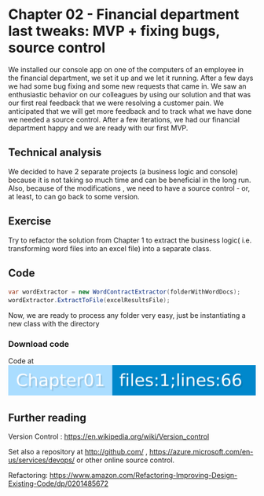 # Chapter 02 - Financial department last tweaks: MVP + fixing bugs, source control

We installed our console app on one of the computers of an employee in the financial department, we set it up and we let it running. After a few days we had some bug fixing and some new requests that came in. We saw an enthusiastic behavior on our colleagues by using our solution and that was our first real feedback that we were resolving a customer pain. We anticipated that we will get more feedback and to track what we have done we needed a source control. After a few iterations, we had our financial department happy and we are ready with our first MVP.

## Technical analysis

We decided to have 2 separate projects (a business logic and console) because it is not taking so much time and can be beneficial in the long run. 
Also, because of the modifications , we need to have a source control - or, at least, to can go back to some version.

## Exercise 

Try to refactor the solution from Chapter 1 to extract the business logic( i.e. transforming word files into an excel file) into a separate class.

## Code

```csharp
var wordExtractor = new WordContractExtractor(folderWithWordDocs);
wordExtractor.ExtractToFile(excelResultsFile);
```

Now, we are ready to process any folder very easy, just be instantiating a new class with the directory

### Download code 
Code at [![Chapter02](Chapter02.svg)](https://ignatandrei.github.io/console_to_saas/sources/Chapter02.zip)


## Further reading

Version Control : https://en.wikipedia.org/wiki/Version_control

Set also a repository at http://github.com/ , https://azure.microsoft.com/en-us/services/devops/ or other online source control.

Refactoring: https://www.amazon.com/Refactoring-Improving-Design-Existing-Code/dp/0201485672


